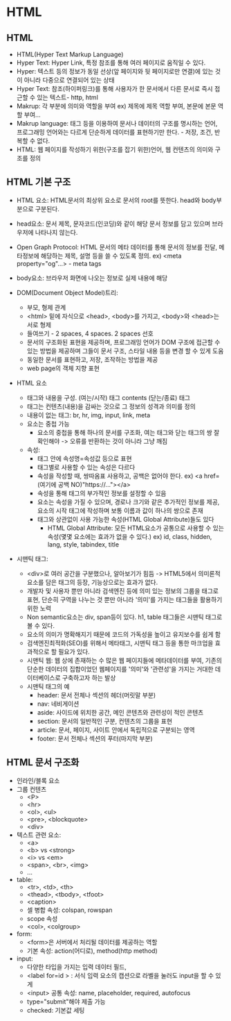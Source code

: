 # HTML

## HTML

- HTML(Hyper Text Markup Language)
- Hyper Text: Hyper Link, 특정 참조를 통해 여러 페이지로 움직일 수 있다.
- Hyper: 텍스트 등의 정보가 동일 선상(앞 페이지와 뒷 페이지로만 연결)에 있는 것이 아니라 다중으로 연결되어 있는 상태
- Hyper Text: 참조(하이퍼링크)를 통해 사용자가 한 문서에서 다른 문서로 즉시 접근할 수 있는 텍스트- http, html
- Makrup: 각 부분에 의미와 역할을 부여 ex) 제목에 제목 역할 부여, 본문에 본문 역할 부여...
- Makrup language: 태그 등을 이용하여 문서나 데이터의 구조를 명시하는 언어, 프로그래밍 언어와는 다르게 단순하게 데이터를 표현하기만 한다. - 저장, 조건, 반복할 수 없다.
- HTML: 웹 페이지를 작성하기 위한(구조를 잡기 위한)언어, 웹 컨텐츠의 의미와 구조를 정의

## HTML 기본 구조

- HTML 요소: HTML문서의 최상위 요소로 문서의 root를 뜻한다. head와 body부분으로 구분된다.
- head요소: 문서 제목, 문자코드(인코딩)와 같이 해당 문서 정보를 담고 있으며 브라우저에 나타나지 않는다.
- Open Graph Protocol: HTML 문서의 메타 데이터를 통해 문서의 정보를 전달, 메타정보에 해당하는 제목, 설명 등을 쓸 수 있도록 정의. ex) <meta property="og"...> - meta tags
- body요소: 브라우저 화면에 나오는 정보로 실제 내용에 해당
- DOM(Document Object Model)트리: 
  - 부모, 형제 관계
  - <html\> 밑에 자식으로 <head\>, <body\>를 가지고, <body\>와 <head\>는 서로 형제
  - 들여쓰기 - 2 spaces, 4 spaces. 2 spaces 선호
  - 문서의 구조화된 표현을 제공하며, 프로그래밍 언어가 DOM 구조에 접근할 수 있는 방법을 제공하며 그들이 문서 구조, 스타일 내용 등을 변경 할 수 있게 도움
  - 동일한 문서를 표현하고, 저장, 조작하는 방법을 제공
  -  web page의 객체 지향 표현

- HTML 요소
  -  태그와 내용을 구성.  (여는/시작) 태그 contents (닫는/종료) 태그
  - 태그는 컨텐츠(내용)을 감싸는 것으로 그 정보의 성격과 의미를 정의 
  - 내용이 없는 태그: br, hr, img, input, link, meta
  - 요소는 중첩 가능
    - 요소의 중첩을 통해 하나의 문서를 구조화, 여는 태그와 닫는 태그의 쌍 잘 확인해야 -> 오류를 반환하는 것이 아니라 그냥 깨짐
  - 속성:
    - 태그 안에 속성명=속성값 등으로 표현
    - 태그별로 사용할 수 있는 속성은 다르다
    - 속성을 작성할 때, 쌍따옴표 사용하고, 공백은 없어야 한다. ex) <a href=(여기에 공백 NO)"https://..."></a\>
    - 속성을 통해 태그의 부가적인 정보를 설정할 수 있음
    - 요소는 속성을 가질 수 있으며, 경로나 크기와 같은 추가적인 정보를 제공, 요소의 시작 태그에 작성하며 보통 이름과 값이 하나의 쌍으로 존재
    - 태그와 상관없이 사용 가능한 속성(HTML Global Attribute)들도 있다
      - HTML Global Attribute: 모든 HTML요소가 공통으로 사용할 수 있는 속성(몇몇 요소에는 효과가 없을 수 있다.) ex) id, class, hidden, lang, style, tabindex, title
- 시맨틱 태그: 
  - <div\>로 여러 공간을 구분했으나, 알아보기가 힘듬 -> HTML5에서 의미론적 요소를 담은 태그의 등장, 기능상으로는 효과가 없다.
  - 개발자 및 사용자 뿐만 아니라 검색엔진 등에 의미 있는 정보의 그룹을 태그로 표현, 단순히 구역을 나누는 것 뿐만 아니라 '의미'를 가지는 태그들을 활용하기 위한 노력
  - Non semantic요소는 div, span등이 있다. h1, table 태그들은 시맨틱 태그로 볼 수 있다.
  - 요소의 의미가 명확해지기 때문에 코드의 가독성을 높이고 유지보수를 쉽게 함
  - 검색엔진최적화(SEO)를 위해서 메타태그, 시맨틱 태그 등을 통한 마크업을 효과적으로 할 필요가 있다.
  - 시맨틱 웹: 웹 상에 존재하는 수 많은 웹 페이지들에 메타데이터를 부여, 기존의 단순한 데이터의 집합이었던 웹페이지를 '의미'와 '관련성'을 가지는 거대한 데이터베이스로 구축하고자 하는 발상
  - 시맨틱 태그의 예
    - header: 문서 전체나 섹션의 헤더(머릿말 부분)
    - nav: 네비게이션
    - aside: 사이드에 위치한 공간, 메인 콘텐츠와 관련성이 적인 콘텐츠
    - section: 문서의 일반적인 구분, 컨텐츠의 그룹을 표현
    - article: 문서, 페이지, 사이트 안에서 독립적으로 구분되는 영역
    - footer: 문서 전체나 섹션의 푸터(마지막 부분)

## HTML 문서 구조화

- 인라인/블록 요소
- 그룹 컨텐츠
  - <P\> 
  - <hr\>
  -  <ol\>, <ul\>
  -  <pre\>, <blockquote\>
  -  <div\>
- 텍스트 관련 요소:
  - <a\>
  -  <b\> vs <strong\>
  -  <i\> vs <em\>
  -  <span\>, <br\>, <img\>
  - ...
- table:
  - <tr\>, <td\>, <th\>
  - <thead\>, <tbody\>, <tfoot\>
  - <caption\>
  - 셀 병합 속성: colspan, rowspan
  - scope 속성
  - <col\>, <colgroup\>
- form:
  - <form\>은 서버에서 처리될 데이터를 제공하는 역할
  - 기본 속성:  action(어디로), method(http method)
- input:
  - 다양한 타입을 가지는 입력 데이터 필드, 
  - <label for=id \> : 서식 입력 요소의 캡션으로 라벨을 눌러도 input을 할 수 있게
  - <input\> 공통 속성: name, placeholder, required, autofocus
  - type="submit"해야 제출 가능
  - checked: 기본값 세팅



